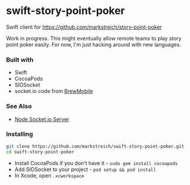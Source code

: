 swift-story-point-poker
=======================
Swift client for https://github.com/markstreich/story-point-poker

Work in progress. This might eventually allow remote teams to play story point poker easily. For now, I'm just hacking around with new languages.


### Built with
* Swift
* CocoaPods
* SIOSocket
* socket.io code from [BrewMobile](https://github.com/brewfactory/BrewMobile)

### See Also
* [Node Socket.io Server](https://github.com/markstreich/story-point-poker/)

### Installing
```sh
git clone https://github.com/markstreich/swift-story-point-poker.git
cd swift-story-point-poker
```
* Install CocoaPods if you don't have it - `sudo gem install cocoapods`
* Add SIOSocket to your project - `pod setup && pod install`
* In Xcode, open `.xcworkspace`

